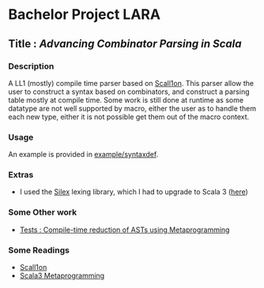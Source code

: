 # Bachelor Project LARA

## Title : _Advancing Combinator Parsing in Scala_

### Description
A LL1 (mostly) compile time parser based on [Scall1on](https://github.com/epfl-lara/scallion). This parser allow the user to construct a syntax based on combinators, and construct a parsing table mostly at compile time. Some work is still done at runtime as some datatype are not well supported by macro, either the user as to handle them each new type, either it is not possible get them out of the macro context.

### Usage

An example is provided in [example/syntaxdef](https://github.com/PaulCoral/Compile-Time-LL1-Parser/tree/master/example/syntaxdef).


### Extras

- I used the [Silex](https://github.com/epfl-lara/silex) lexing library, which I had to upgrade to Scala 3 ([here](https://github.com/PaulCoral/silex/))

### Some Other work
- [Tests : Compile-time reduction of ASTs using Metaprogramming](https://github.com/PaulCoral/Compile-Time-LL1-Parser/tree/AST_macro_tests)

### Some Readings
- [Scall1on](https://github.com/epfl-lara/scallion)
- [Scala3 Metaprogramming](https://dotty.epfl.ch/docs/Metaprogramming/index.html)


